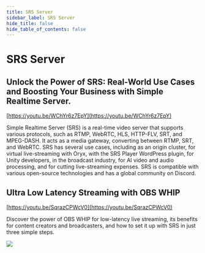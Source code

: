 ```yaml
---
title: SRS Server
sidebar_label: SRS Server
hide_title: false
hide_table_of_contents: false
---
```


# SRS Server

## Unlock the Power of SRS: Real-World Use Cases and Boosting Your Business with Simple Realtime Server.

[https://youtu.be/WChYr6z7EpY](https://youtu.be/WChYr6z7EpY)

Simple Realtime Server (SRS) is a real-time video server that supports various protocols, such as RTMP, WebRTC, HLS, 
HTTP-FLV, SRT, and MPEG-DASH. It acts as a media gateway, converting between RTMP, SRT, and WebRTC. SRS has several 
use cases, including as an origin cluster, for virtual live-streaming with Oryx, with the SRS Player WordPress 
plugin, for Unity developers, in the broadcast industry, for AI video and audio processing, and for cutting 
live-streaming expenses. SRS is compatible with various open-source technologies and has a global community on 
Discord.

## Ultra Low Latency Streaming with OBS WHIP

[https://youtu.be/SqrazCPWcV0](https://youtu.be/SqrazCPWcV0)

Discover the power of OBS WHIP for low-latency live streaming, its benefits for content creators and broadcasters, 
and how to set it up with SRS in just three simple steps.

![](https://ossrs.io/gif/v1/sls.gif?site=ossrs.io&path=/lts/tutorial/en/v5/srs-server)

